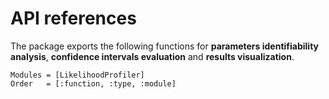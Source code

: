 # API references

The package exports the following functions for **parameters identifiability analysis**, **confidence intervals evaluation** and **results visualization**.

```@autodocs
Modules = [LikelihoodProfiler]
Order   = [:function, :type, :module]
```
